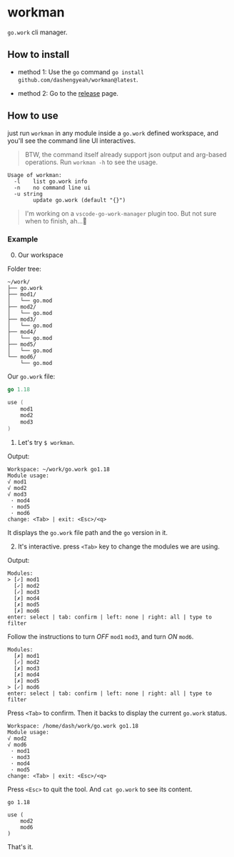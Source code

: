 # workman

`go.work` cli manager.

## How to install

- method 1: Use the `go` command `go install github.com/dashengyeah/workman@latest`.

- method 2: Go to the [release](https://github.com/dashengyeah/workman/releases) page.

## How to use

just run `workman` in any module inside a `go.work` defined workspace, and you'll see the command line UI interactives.

> BTW, the command itself already support json output and arg-based operations. Run `workman -h` to see the usage.
```
Usage of workman:
  -l    list go.work info
  -n    no command line ui
  -u string
        update go.work (default "{}")
```
> I'm working on a `vscode-go-work-manager` plugin too. But not sure when to finish, ah...🎃

### Example

0. Our workspace

Folder tree:

```
~/work/
├── go.work
├── mod1/
│   └── go.mod
├── mod2/
│   └── go.mod
├── mod3/
│   └── go.mod
├── mod4/
│   └── go.mod
├── mod5/
│   └── go.mod
└── mod6/
    └── go.mod
```

Our `go.work` file:

```go
go 1.18

use (
    mod1
    mod2
    mod3
)
```

1. Let's try `$ workman`.

Output:

```
Workspace: ~/work/go.work go1.18
Module usage:
√ mod1
√ mod2
√ mod3
 · mod4
 · mod5
 · mod6
change: <Tab> | exit: <Esc>/<q>
```

It displays the `go.work` file path and the `go` version in it.

2. It's interactive. press `<Tab>` key to change the modules we are using.

Output:

```
Modules:
> [✓] mod1
  [✓] mod2
  [✓] mod3
  [✗] mod4
  [✗] mod5
  [✗] mod6
enter: select | tab: confirm | left: none | right: all | type to filter
```

Follow the instructions to turn *OFF* `mod1` `mod3`, and turn *ON* `mod6`.

```
Modules:
  [✗] mod1
  [✓] mod2
  [✗] mod3
  [✗] mod4
  [✗] mod5
> [✓] mod6
enter: select | tab: confirm | left: none | right: all | type to filter
```

Press `<Tab>` to confirm. Then it backs to display the current `go.work` status.

```
Workspace: /home/dash/work/go.work go1.18
Module usage:
√ mod2
√ mod6
 · mod1
 · mod3
 · mod4
 · mod5
change: <Tab> | exit: <Esc>/<q>
```

Press `<Esc>` to quit the tool. And `cat go.work` to see its content.

```
go 1.18

use (
    mod2
    mod6
)
```

That's it.

